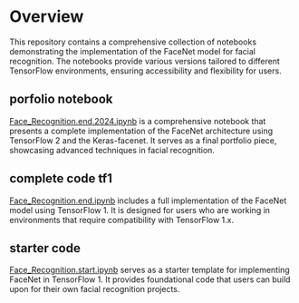 # Overview
This repository contains a comprehensive collection of notebooks demonstrating the implementation of the FaceNet model for facial recognition. The notebooks provide various versions tailored to different TensorFlow environments, ensuring accessibility and flexibility for users.

## porfolio notebook
[Face_Recognition.end.2024.ipynb](https://github.com/umermjd11/DLC4M4A1/blob/master/Face_Recognition.end.2024) is a comprehensive notebook that presents a complete implementation of the FaceNet architecture using TensorFlow 2 and the Keras-facenet. It serves as a final portfolio piece, showcasing advanced techniques in facial recognition.

## complete code tf1
[Face_Recognition.end.ipynb](https://github.com/umermjd11/DLC4M4A1/blob/master/Face_Recognition.end.ipynb) includes a full implementation of the FaceNet model using TensorFlow 1. It is designed for users who are working in environments that require compatibility with TensorFlow 1.x.

## starter code
[Face_Recognition.start.ipynb](https://github.com/umermjd11/DLC4M4A1/blob/master/Face_Recognition.start.ipynb) serves as a starter template for implementing FaceNet in TensorFlow 1. It provides foundational code that users can build upon for their own facial recognition projects.